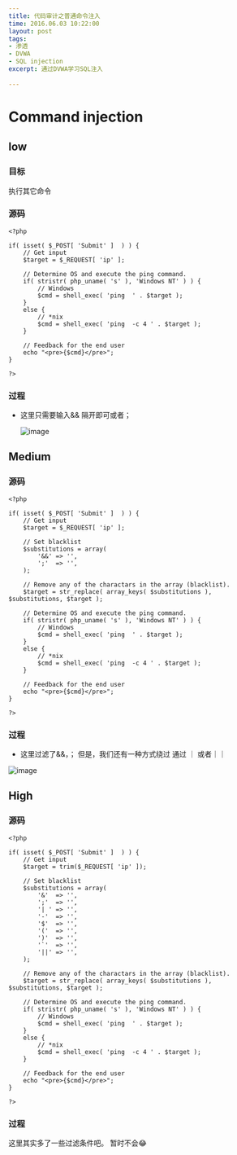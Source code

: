 ```yaml
---
title: 代码审计之普通命令注入
time: 2016.06.03 10:22:00
layout: post
tags:
- 渗透
- DVWA
- SQL injection
excerpt: 通过DVWA学习SQL注入
    
---
```


# Command injection
## low
### 目标
执行其它命令
### 源码
	<?php 

	if( isset( $_POST[ 'Submit' ]  ) ) { 
    	// Get input 
    	$target = $_REQUEST[ 'ip' ]; 

    	// Determine OS and execute the ping command. 
    	if( stristr( php_uname( 's' ), 'Windows NT' ) ) { 
        	// Windows 
        	$cmd = shell_exec( 'ping  ' . $target ); 
    	} 
    	else { 
        	// *nix 
        	$cmd = shell_exec( 'ping  -c 4 ' . $target ); 
    	} 

    	// Feedback for the end user 
    	echo "<pre>{$cmd}</pre>"; 
	} 

	?> 


### 过程
-  这里只需要输入&& 隔开即可或者；

	![image](http://momomoxiaoxi.com/img/post/DVWA/9.png)


## Medium
### 源码


	<?php 

	if( isset( $_POST[ 'Submit' ]  ) ) { 
    	// Get input 
    	$target = $_REQUEST[ 'ip' ]; 

    	// Set blacklist 
    	$substitutions = array( 
        	'&&' => '', 
        	';'  => '', 
    	); 

    	// Remove any of the charactars in the array (blacklist). 
    	$target = str_replace( array_keys( $substitutions ), $substitutions, $target );

    	// Determine OS and execute the ping command. 
    	if( stristr( php_uname( 's' ), 'Windows NT' ) ) { 
        	// Windows 
        	$cmd = shell_exec( 'ping  ' . $target ); 
    	} 
    	else { 
        	// *nix 
        	$cmd = shell_exec( 'ping  -c 4 ' . $target ); 
    	} 

    	// Feedback for the end user 
    	echo "<pre>{$cmd}</pre>"; 
	} 

	?> 

### 	过程
- 这里过滤了&&，；  但是，我们还有一种方式绕过 通过 ｜ 或者｜｜

![image](momomoxiaoxi.com/img/post/DVWA/10.png)
## High
### 源码

	<?php 

	if( isset( $_POST[ 'Submit' ]  ) ) { 
    	// Get input 
    	$target = trim($_REQUEST[ 'ip' ]); 

    	// Set blacklist 
    	$substitutions = array( 
        	'&'  => '', 
        	';'  => '', 
        	'| ' => '', 
        	'-'  => '', 
        	'$'  => '', 
        	'('  => '', 
        	')'  => '', 
        	'`'  => '', 
        	'||' => '', 
    	); 

    	// Remove any of the charactars in the array (blacklist). 
    	$target = str_replace( array_keys( $substitutions ), 	$substitutions, $target ); 

    	// Determine OS and execute the ping command. 
    	if( stristr( php_uname( 's' ), 'Windows NT' ) ) { 
        	// Windows 
        	$cmd = shell_exec( 'ping  ' . $target ); 
    	} 
    	else { 
        	// *nix 
        	$cmd = shell_exec( 'ping  -c 4 ' . $target ); 
    	} 

    	// Feedback for the end user 
    	echo "<pre>{$cmd}</pre>"; 
	} 

	?> 
### 过程
这里其实多了一些过滤条件吧。
暂时不会😂

